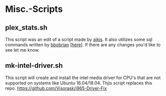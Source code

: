 # Misc.-Scripts

## plex_stats.sh
This script was an edit of a script made by [ajkis](https://github.com/ajkis/scripts/blob/master/plex/plex-library-stats.sh).
It also utilizes some sql commands written by [bbobrian](https://www.reddit.com/user/bbobrian) [[here](https://www.reddit.com/r/PleX/comments/gnuz9c/cpu_usage_to_generate_intro_video_markers_on_8700/frdejds/)].
If there are any changes you'd like to see let me know.

## mk-intel-driver.sh
This script will create and install the intel media driver for CPU's that are not supported on systems like Ubuntu 16.04/18.04. Thjis script replaces this repo. https://github.com/Visorask/i965-Driver-Fix


